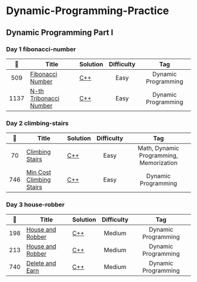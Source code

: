 # Dynamic-Programming-Practice

## Dynamic Programming Part I

### Day 1 fibonacci-number
| :strawberry: |   Title  |  Solution  | Difficulty| Tag |
| :----: | ---- | ---- | :----:| :----:|
| 509 | [Fibonacci Number](https://leetcode.com/problems/fibonacci-number/) | [C++](https://github.com/DeepDuke/Leetcode-Solution/tree/master/Algorithms/C++/509-Fibonacci-Number.cpp) | Easy | Dynamic Programming |
| 1137 |  [N-th Tribonacci Number](https://leetcode.com/problems/n-th-tribonacci-number/)  |   [C++](https://github.com/DeepDuke/Leetcode-Solution/tree/master/Algorithms/C++/1137-N-th-Tribonacci-Number.cpp) | Easy |  Dynamic Programming |

### Day 2 climbing-stairs
| :strawberry: |   Title  |  Solution  | Difficulty| Tag |
| :----: | ---- | ---- | :----:| :----:|
| 70 | [Climbing Stairs](https://leetcode.com/problems/climbing-stairs/) | [C++](https://github.com/DeepDuke/Leetcode-Solution/tree/master/Algorithms/C++/70-Climbing-Stairs.cpp) | Easy | Math, Dynamic Programming, Memorization |
| 746 |  [Min Cost Climbing Stairs](https://leetcode.com/problems/min-cost-climbing-stairs/)  |   [C++](https://github.com/DeepDuke/Leetcode-Solution/tree/master/Algorithms/C++/746-Min-Cost-Climbing-Stairs.cpp) | Easy |  Dynamic Programming |


### Day 3 house-robber
| :strawberry: |   Title  |  Solution  | Difficulty| Tag |
| :----: | ---- | ---- | :----:| :----:|
| 198 | [House and Robber](https://leetcode.com/problems/house-robber/)  |   [C++](https://github.com/DeepDuke/Leetcode-Solution/tree/master/Algorithms/C++/198-house-robber.cpp) | Medium |  Dynamic Programming |
| 213 | [House and Robber](https://leetcode.com/problems/house-robber-ii/)  |   [C++](https://github.com/DeepDuke/Leetcode-Solution/tree/master/Algorithms/C++/213-house-robber-ii.cpp) | Medium |  Dynamic Programming |
| 740 |  [Delete and Earn](https://leetcode.com/problems/delete-and-earn/)  |   [C++](https://github.com/DeepDuke/Leetcode-Solution/tree/master/Algorithms/C++/740-Delete-and-Earn.cpp) | Medium |  Dynamic Programming |